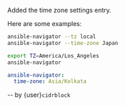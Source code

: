 Added the time zone settings entry.

Here are some examples:

```bash
ansible-navigator --tz local
ansible-navigator --time-zone Japan

export TZ=America/Los_Angeles
ansible-navigator
```

```yaml
ansible-navigator:
  time-zone: Asia/Kolkata
```

-- by {user}`cidrblock`
